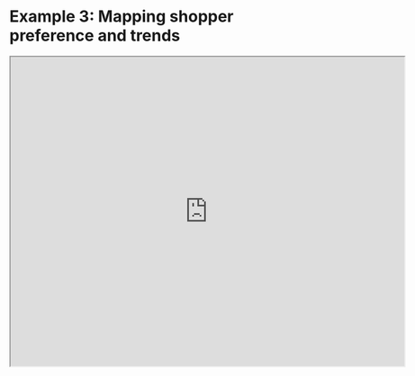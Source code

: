 # Example 3: Mapping shopper preference and trends

<Bleed full>
<iframe src="https://datastudio.google.com/embed/reporting/485b2fe1-38bf-4268-a8f7-6f326c8ab22d/page/9SymB"
     width="700"
     height="550"
     title="Sample dashboard"
   ></iframe>
</Bleed>

